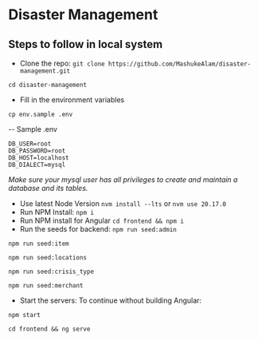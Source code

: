 #  Disaster Management

##  Steps to follow in local system
- Clone the repo:
```git clone https://github.com/MashukeAlam/disaster-management.git```

```cd disaster-management```
- Fill in the environment variables

```cp env.sample .env```

-- Sample .env
```DB_NAME=disaster
DB_USER=root
DB_PASSWORD=root
DB_HOST=localhost
DB_DIALECT=mysql
```
*Make sure your mysql user has all privileges to create and maintain a database and its tables.*

- Use latest Node Version
```nvm install --lts```
or
```nvm use 20.17.0```
- Run NPM Install:
```npm i```
- Run NPM install for Angular
```cd frontend && npm i```
- Run the seeds for backend:
```npm run seed:admin```

```npm run seed:item```

```npm run seed:locations```

```npm run seed:crisis_type```

```npm run seed:merchant```
- Start the servers:
To continue without building Angular:

```npm start```

```cd frontend && ng serve```
